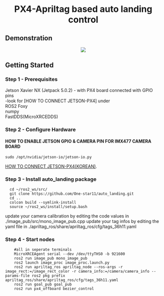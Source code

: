 <h1 align = "center"> PX4-Apriltag based auto landing control </h1>

## Demonstration
<center>
    <img src="https://github.com/One-star11/auto_landing/assets/96758271/471160a7-8e76-4793-b352-9b751d802872">
</center>
</p></a>

## Getting Started

### Step 1 - Prerequisites
Jetson Xavier NX (Jetpack 5.0.2) - with PX4 board connected with GPIO pins   
-look for [HOW TO CONNECT JETSON-PX4] under  
ROS2 Foxy   
numpy  
FastDDS(MicroXRCEDDS)  


### Step 2 - Configure Hardware

#### HOW TO ENABLE JETSON GPIO & CAMERA PIN FOR IMX477 CAMERA BOARD
  ```
  sudo /opt/nvidia/jetson-io/jetson-io.py
  ```

[HOW TO CONNECT JETSON-PX4(KOREAN)](https://chatter-thunder-3c7.notion.site/DDS-bc82970835b24221b3f8a057d0f3b49e?pvs=4).
### Step 3 - Install auto_landing package
  ```
    cd ~/ros2_ws/src/
    git clone https://github.com/One-star11/auto_landing.git
    cd ..
    colcon build --symlink-install
    source ~/ros2_ws/install/setup.bash
  ```
update your camera calibration by editing the code values in ./image_pub/src/mono_image_pub.cpp
update your tag infos by editing the yaml file in ./apriltag_ros/share/apriltag_ros/cfg/tags_36h11.yaml

### Step 4 - Start nodes
```
    #all in seperate terminals
    MicroXRCEAgent serial --dev /dev/ttyTHS0 -b 921600
    ros2 run image_pub mono_image_pub
    ros2 launch image_proc image_proc.launch.py
    ros2 run apriltag_ros apriltag_node --ros-args -r image_rect:=/image_rect_color -r camera_info:=/camera/camera_info --params-file ros2 pkg prefix apriltag_ros/share/apriltag_ros/cfg/tags_36h11.yaml
    ros2 run goal_pub goal_pub
    ros2 run px4_offboard bezier_control
```


